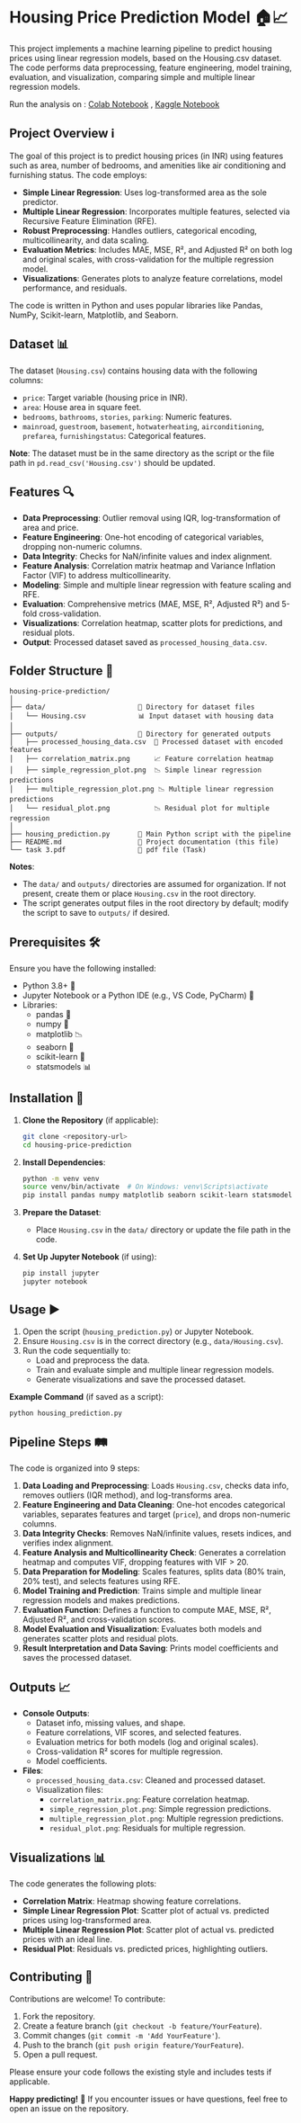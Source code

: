 # Housing Price Prediction Model 🏠📈

This project implements a machine learning pipeline to predict housing prices using linear regression models, based on the Housing.csv dataset. The code performs data preprocessing, feature engineering, model training, evaluation, and visualization, comparing simple and multiple linear regression models.

Run the analysis on : [Colab Notebook](https://colab.research.google.com/drive/1KVXxmDTE7KpyCdUcjVpWxkF0vRkjtJuW?usp=sharing) , [Kaggle Notebook](https://www.kaggle.com/code/shubham1921/housing-price-prediction-model)  

## Project Overview ℹ️
The goal of this project is to predict housing prices (in INR) using features such as area, number of bedrooms, and amenities like air conditioning and furnishing status. The code employs:

- **Simple Linear Regression**: Uses log-transformed area as the sole predictor.
- **Multiple Linear Regression**: Incorporates multiple features, selected via Recursive Feature Elimination (RFE).
- **Robust Preprocessing**: Handles outliers, categorical encoding, multicollinearity, and data scaling.
- **Evaluation Metrics**: Includes MAE, MSE, R², and Adjusted R² on both log and original scales, with cross-validation for the multiple regression model.
- **Visualizations**: Generates plots to analyze feature correlations, model performance, and residuals.

The code is written in Python and uses popular libraries like Pandas, NumPy, Scikit-learn, Matplotlib, and Seaborn.

## Dataset 📊
The dataset (`Housing.csv`) contains housing data with the following columns:

- `price`: Target variable (housing price in INR).
- `area`: House area in square feet.
- `bedrooms`, `bathrooms`, `stories`, `parking`: Numeric features.
- `mainroad`, `guestroom`, `basement`, `hotwaterheating`, `airconditioning`, `prefarea`, `furnishingstatus`: Categorical features.

**Note**: The dataset must be in the same directory as the script or the file path in `pd.read_csv('Housing.csv')` should be updated.

## Features 🔍
- **Data Preprocessing**: Outlier removal using IQR, log-transformation of area and price.
- **Feature Engineering**: One-hot encoding of categorical variables, dropping non-numeric columns.
- **Data Integrity**: Checks for NaN/infinite values and index alignment.
- **Feature Analysis**: Correlation matrix heatmap and Variance Inflation Factor (VIF) to address multicollinearity.
- **Modeling**: Simple and multiple linear regression with feature scaling and RFE.
- **Evaluation**: Comprehensive metrics (MAE, MSE, R², Adjusted R²) and 5-fold cross-validation.
- **Visualizations**: Correlation heatmap, scatter plots for predictions, and residual plots.
- **Output**: Processed dataset saved as `processed_housing_data.csv`.

## Folder Structure 📁
```
housing-price-prediction/
│
├── data/                       📂 Directory for dataset files
│   └── Housing.csv             📊 Input dataset with housing data
│
├── outputs/                    📂 Directory for generated outputs
│   ├── processed_housing_data.csv  💾 Processed dataset with encoded features
│   ├── correlation_matrix.png      📈 Feature correlation heatmap
│   ├── simple_regression_plot.png  📉 Simple linear regression predictions
│   ├── multiple_regression_plot.png 📉 Multiple linear regression predictions
│   └── residual_plot.png           📉 Residual plot for multiple regression
│
├── housing_prediction.py       🐍 Main Python script with the pipeline
├── README.md                   📝 Project documentation (this file)
└── task 3.pdf                  📜 pdf file (Task)
```

**Notes**:
- The `data/` and `outputs/` directories are assumed for organization. If not present, create them or place `Housing.csv` in the root directory.
- The script generates output files in the root directory by default; modify the script to save to `outputs/` if desired.

## Prerequisites 🛠️
Ensure you have the following installed:
- Python 3.8+ 🐍
- Jupyter Notebook or a Python IDE (e.g., VS Code, PyCharm) 📓
- Libraries:
  - pandas 🐼
  - numpy 🔢
  - matplotlib 📉
  - seaborn 🎨
  - scikit-learn 🤖
  - statsmodels 📊

## Installation 🚀
1. **Clone the Repository** (if applicable):
   ```bash
   git clone <repository-url>
   cd housing-price-prediction
   ```

2. **Install Dependencies**:
   ```bash
   python -m venv venv
   source venv/bin/activate  # On Windows: venv\Scripts\activate
   pip install pandas numpy matplotlib seaborn scikit-learn statsmodels
   ```

3. **Prepare the Dataset**:
   - Place `Housing.csv` in the `data/` directory or update the file path in the code.

4. **Set Up Jupyter Notebook** (if using):
   ```bash
   pip install jupyter
   jupyter notebook
   ```

## Usage ▶️
1. Open the script (`housing_prediction.py`) or Jupyter Notebook.
2. Ensure `Housing.csv` is in the correct directory (e.g., `data/Housing.csv`).
3. Run the code sequentially to:
   - Load and preprocess the data.
   - Train and evaluate simple and multiple linear regression models.
   - Generate visualizations and save the processed dataset.

**Example Command** (if saved as a script):
```bash
python housing_prediction.py
```

## Pipeline Steps 🛤️
The code is organized into 9 steps:
1. **Data Loading and Preprocessing**: Loads `Housing.csv`, checks data info, removes outliers (IQR method), and log-transforms area.
2. **Feature Engineering and Data Cleaning**: One-hot encodes categorical variables, separates features and target (`price`), and drops non-numeric columns.
3. **Data Integrity Checks**: Removes NaN/infinite values, resets indices, and verifies index alignment.
4. **Feature Analysis and Multicollinearity Check**: Generates a correlation heatmap and computes VIF, dropping features with VIF > 20.
5. **Data Preparation for Modeling**: Scales features, splits data (80% train, 20% test), and selects features using RFE.
6. **Model Training and Prediction**: Trains simple and multiple linear regression models and makes predictions.
7. **Evaluation Function**: Defines a function to compute MAE, MSE, R², Adjusted R², and cross-validation scores.
8. **Model Evaluation and Visualization**: Evaluates both models and generates scatter plots and residual plots.
9. **Result Interpretation and Data Saving**: Prints model coefficients and saves the processed dataset.

## Outputs 📈
- **Console Outputs**:
  - Dataset info, missing values, and shape.
  - Feature correlations, VIF scores, and selected features.
  - Evaluation metrics for both models (log and original scales).
  - Cross-validation R² scores for multiple regression.
  - Model coefficients.
- **Files**:
  - `processed_housing_data.csv`: Cleaned and processed dataset.
  - Visualization files:
    - `correlation_matrix.png`: Feature correlation heatmap.
    - `simple_regression_plot.png`: Simple regression predictions.
    - `multiple_regression_plot.png`: Multiple regression predictions.
    - `residual_plot.png`: Residuals for multiple regression.

## Visualizations 📊
The code generates the following plots:
- **Correlation Matrix**: Heatmap showing feature correlations.
- **Simple Linear Regression Plot**: Scatter plot of actual vs. predicted prices using log-transformed area.
- **Multiple Linear Regression Plot**: Scatter plot of actual vs. predicted prices with an ideal line.
- **Residual Plot**: Residuals vs. predicted prices, highlighting outliers.

## Contributing 🤝
Contributions are welcome! To contribute:
1. Fork the repository.
2. Create a feature branch (`git checkout -b feature/YourFeature`).
3. Commit changes (`git commit -m 'Add YourFeature'`).
4. Push to the branch (`git push origin feature/YourFeature`).
5. Open a pull request.

Please ensure your code follows the existing style and includes tests if applicable.

**Happy predicting!** 🎉 If you encounter issues or have questions, feel free to open an issue on the repository.
